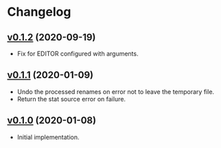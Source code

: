 # Changelog
## [v0.1.2](https://github.com/itchyny/mmv/compare/v0.1.1..v0.1.2) (2020-09-19)
* Fix for EDITOR configured with arguments.

## [v0.1.1](https://github.com/itchyny/mmv/compare/v0.1.0..v0.1.1) (2020-01-09)
* Undo the processed renames on error not to leave the temporary file.
* Return the stat source error on failure.

## [v0.1.0](https://github.com/itchyny/mmv/compare/ac88fa9...v0.1.0) (2020-01-08)
* Initial implementation.
